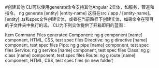 #创建其他
CLI可以使用generate命令支持其他Angular 2实体，如服务，管道和指令。
ng generate [entity] [entity-name]
这将在src / app / [entity-name]。[entity] .ts和spec文件创建实体，或者在当前路径下创建实体，如果命令在项目的子文件夹中执行的话。 CLI为下列实体提供了开箱即用的蓝图：

Item	Command	Files generated
Component:	ng g component [name]	component, HTML, CSS, test spec files
Directive:	ng g directive [name]	component, test spec files
Pipe:	ng g pipe [name]	component, test spec files
Service:	ng g service [name]	component, test spec files
Class:	ng g class [name]	component, test spec files
Route:	ng g route [name]	component, HTML, CSS, test spec files (in new folder)
